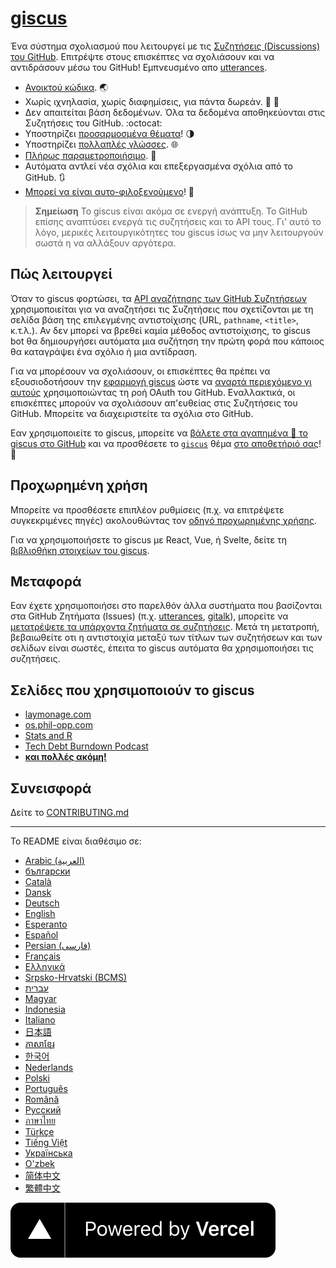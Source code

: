# [giscus][giscus]

Ένα σύστημα σχολιασμού που λειτουργεί με τις [Συζητήσεις (Discussions) του GitHub][discussions]. Επιτρέψτε στους επισκέπτες να σχολιάσουν και να αντιδράσουν μέσω του GitHub! Εμπνευσμένο απο [utterances][utterances].

- [Ανοικτού κώδικα][repo]. 🌏
- Χωρίς ιχνηλασία, χωρίς διαφημίσεις, για πάντα δωρεάν. 📡 🚫
- Δεν απαιτείται βάση δεδομένων. Όλα τα δεδομένα αποθηκεύονται στις Συζητήσεις του GitHub. :octocat:
- Υποστηρίζει [προσαρμοσμένα θέματα][creating-custom-themes]! 🌗
- Υποστηρίζει [πολλαπλές γλώσσες][multiple-languages]. 🌐
- [Πλήρως παραμετροποιήσιμο][advanced-usage]. 🔧
- Αυτόματα αντλεί νέα σχόλια και επεξεργασμένα σχόλια από το GitHub. 🔃
- [Μπορεί να είναι αυτο-φιλοξενούμενο][self-hosting]! 🤳

> **Σημείωση**
> Το giscus είναι ακόμα σε ενεργή ανάπτυξη. Το GitHub επίσης αναπτύσει ενεργά τις συζητήσεις και το API τους. Γι' αυτό το λόγο, μερικές λειτουργικότητες του giscus ίσως να μην λειτουργούν σωστά η να αλλάξουν αργότερα.

## Πώς λειτουργεί

Όταν το giscus φορτώσει, τα [API αναζήτησης των GitHub Συζητήσεων][search-api] χρησιμοποιείται για να αναζητήσει τις Συζητήσεις που σχετίζονται με τη σελίδα βάση της επιλεγμένης αντιστοίχισης (URL, `pathname`, `<title>`, κ.τ.λ.). Αν δεν μπορεί να βρεθεί καμία μέθοδος αντιστοίχισης, το giscus bot θα δημιουργήσει αυτόματα μια συζήτηση την πρώτη φορά που κάποιος θα καταγράψει ένα σχόλιο ή μια αντίδραση.

Για να μπορέσουν να σχολιάσουν, οι επισκέπτες θα πρέπει να εξουσιοδοτήσουν την [εφαρμογή giscus][giscus-app] ώστε να [αναρτά περιεχόμενο γι αυτούς][authorization] χρησιμοποιώντας τη ροή OAuth του GitHub. Εναλλακτικά, οι επισκέπτες μπορούν να σχολιάσουν απ'ευθείας στις Συζητήσεις του GitHub. Μπορείτε να διαχειριστείτε τα σχόλια στο GitHub.

[giscus]: https://giscus.app
[discussions]: https://docs.github.com/en/discussions
[utterances]: https://github.com/utterance/utterances
[repo]: https://github.com/giscus/giscus
[advanced-usage]: https://github.com/giscus/giscus/blob/main/ADVANCED-USAGE.md
[creating-custom-themes]: https://github.com/giscus/giscus/blob/main/ADVANCED-USAGE.md#data-theme
[multiple-languages]: https://github.com/giscus/giscus/blob/main/CONTRIBUTING.md#adding-localizations
[self-hosting]: https://github.com/giscus/giscus/blob/main/SELF-HOSTING.md
[search-api]: https://docs.github.com/en/graphql/guides/using-the-graphql-api-for-discussions#search
[giscus-app]: https://github.com/apps/giscus
[authorization]: https://docs.github.com/en/developers/apps/identifying-and-authorizing-users-for-github-apps

<!-- configuration -->

Εαν χρησιμοποιείτε το giscus, μπορείτε να [βάλετε στα αγαπημένα 🌟 το giscus στο GitHub][repo] και να προσθέσετε το [`giscus`][giscus-topic] θέμα [στο αποθετήριό σας][topic-howto]! 🎉

## Προχωρημένη χρήση

Μπορείτε να προσθέσετε επιπλέον ρυθμίσεις (π.χ. να επιτρέψετε συγκεκριμένες πηγές) ακολουθώντας τον [οδηγό προχωρημένης χρήσης][advanced-usage].

Για να χρησιμοποιήσετε το giscus με React, Vue, ή Svelte, δείτε τη [βιβλιοθήκη στοιχείων του giscus][giscus-component].

## Μεταφορά

Εαν έχετε χρησιμοποιήσει στο παρελθόν άλλα συστήματα που βασίζονται στα GitHub Ζητήματα (Issues) (π.χ. [utterances][utterances], [gitalk][gitalk]), μπορείτε να [μετατρέψετε τα υπάρχοντα ζητήματα σε συζητήσεις][convert]. Μετά τη μετατροπή, βεβαιωθείτε οτι η αντιστοιχία μεταξύ των τίτλων των συζητήσεων και των σελίδων είναι σωστές, έπειτα το giscus αυτόματα θα χρησιμοποιήσει τις συζητήσεις.

## Σελίδες που χρησιμοποιούν το giscus

- [laymonage.com][laymonage-website]
- [os.phil-opp.com][os-phil-opp]
- [Stats and R][statsandr]
- [Tech Debt Burndown Podcast][techdebtburndown]
- [**και πολλές ακόμη!**][giscus-topic]

## Συνεισφορά

Δείτε το [CONTRIBUTING.md][contributing]

[giscus-component]: https://github.com/giscus/giscus-component
[repo]: https://github.com/giscus/giscus
[giscus-topic]: https://github.com/topics/giscus
[topic-howto]: https://docs.github.com/en/github/administering-a-repository/classifying-your-repository-with-topics
[advanced-usage]: https://github.com/giscus/giscus/blob/main/ADVANCED-USAGE.md
[utterances]: https://github.com/utterance/utterances
[gitalk]: https://github.com/gitalk/gitalk
[convert]: https://docs.github.com/en/discussions/managing-discussions-for-your-community/moderating-discussions#converting-an-issue-to-a-discussion
[laymonage-website]: https://laymonage.com/posts/giscus
[os-phil-opp]: https://os.phil-opp.com
[statsandr]: https://statsandr.com
[techdebtburndown]: https://techdebtburndown.com
[contributing]: https://github.com/giscus/giscus/blob/main/CONTRIBUTING.md

<!-- end -->

---

Το README είναι διαθέσιμο σε:

- [Arabic (العربية)](README.ar.md)
- [български](README.bg.md)
- [Català](README.ca.md)
- [Dansk](README.da.md)
- [Deutsch](README.de.md)
- [English](README.md)
- [Esperanto](README.eo.md)
- [Español](README.es.md)
- [Persian (فارسی)](README.fa.md)
- [Français](README.fr.md)
- [Ελληνικά](README.gr.md)
- [Srpsko-Hrvatski (BCMS)](README.hbs.md)
- [עברית](README.he.md)
- [Magyar](README.hu.md)
- [Indonesia](README.id.md)
- [Italiano](README.it.md)
- [日本語](README.ja.md)
- [ភាសាខ្មែរ](README.kh.md)
- [한국어](README.ko.md)
- [Nederlands](README.nl.md)
- [Polski](README.pl.md)
- [Português](README.pt.md)
- [Română](README.ro.md)
- [Русский](README.ru.md)
- [ภาษาไทย](README.th.md)
- [Türkçe](README.tr.md)
- [Tiếng Việt](README.vi.md)
- [Українська](README.uk.md)
- [O'zbek](README.uz.md)
- [简体中文](README.zh-CN.md)
- [繁體中文](README.zh-TW.md)

[![Με την υποστήριξη του Vercel](public/powered-by-vercel.svg)][vercel]

[vercel]: https://vercel.com/?utm_source=giscus&utm_campaign=oss
